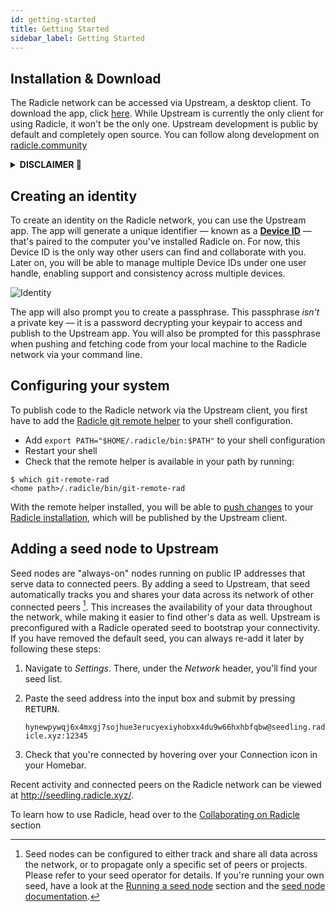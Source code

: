 ```yaml
---
id: getting-started
title: Getting Started
sidebar_label: Getting Started
---
```


## Installation & Download

The Radicle network can be accessed via Upstream, a desktop client. To download the app, click [here][bk]. While Upstream is currently the only client for using Radicle, it won't be the only one. Upstream development is public by default and completely open source. You can follow along development on [radicle.community][co]

<details>
    <summary><b> DISCLAIMER 🌱 </b></summary>
    <br>
    <em>
        <p>
            As the Software is of experimental nature and deployed for testing purposes in a testnet environment only, you acknowledge that this Beta Version of the Software is likely to contain bugs, defects, or errors (including any bug, defect, or error relating to or resulting from the display, manipulation, processing, storage, transmission, or use of data) that may materially and adversely affect the use, functionality, or performance of Radicle or any product or system containing or used in conjunction with Radicle.
        </p>
        <p>
            You are aware and acknowledge that your processing, development, exchange, storage sharing, provision of, collaboration to or other involvement in Content on or via Radicle takes place in a testnet environment for testing purposes only. You acknowledge and agree that you have no claim to integrity and consistency regarding any Content whatsoever. You acknowledge and agree to the risk of total and irretrievable loss of Content throughout and after the Beta phase. You acknowledge and agree that any Content will most likely and without prior notice be irretrievably deleted upon completion of the testing phase. You acknowledge and agree that you are solely responsible for secure storage (e.g. backup copies) of Content and that the Foundation shall not be responsible and liable under any circumstance for any loss or corruption of Content.
        </p>
        <p>
            Read the rest of our Terms of Services [here][te]
        </p>
    </em>
</details>

## Creating an identity

To create an identity on the Radicle network, you can use the Upstream app. The app will generate a unique identifier — known as a [**Device ID**][di] — that's paired to the computer you've installed Radicle on. For now, this Device ID is the only way other users can find and collaborate with you. Later on, you will be able to manage multiple Device IDs under one user handle, enabling support and consistency across multiple devices.

![Identity][id]

The app will also prompt you to create a passphrase. This passphrase *isn't* a private key — it is a password decrypting your keypair to access and publish to the Upstream app. You will also be prompted for this passphrase when pushing and fetching code from your local machine to the Radicle network via your command line.

## Configuring your system

To publish code to the Radicle network via the Upstream client, you first have to add the [Radicle git remote helper][rg] to your shell configuration.

- Add `export PATH="$HOME/.radicle/bin:$PATH"` to your shell configuration
- Restart your shell
- Check that the remote helper is available in your path by running:

```
$ which git-remote-rad
<home path>/.radicle/bin/git-remote-rad
```

With the remote helper installed, you will be able to [push changes][pc] to your [Radicle installation][ri], which will be published by the Upstream client.

## Adding a seed node to Upstream

Seed nodes are "always-on" nodes running on public IP addresses that serve data to connected peers. By adding a seed to Upstream, that seed automatically tracks you and shares your data across its network of other connected peers [^1]. This increases the availability of your data throughout the network, while making it easier to find other's data as well. Upstream is preconfigured with a Radicle operated seed to bootstrap your connectivity. If you have removed the default seed, you can always re-add it later by following these steps:

1. Navigate to *Settings*. There, under the *Network* header, you'll find your seed list.
2. Paste the seed address into the input box and submit by pressing <kbd>RETURN</kbd>.

    `hynewpywqj6x4mxgj7sojhue3erucyexiyhobxx4du9w66hxhbfqbw@seedling.radicle.xyz:12345`

3. Check that you're connected by hovering over your Connection icon in your Homebar.

Recent activity and connected peers on the Radicle network can be viewed at http://seedling.radicle.xyz/.

To learn how to use Radicle, head over to the [Collaborating on Radicle][cr] section

[^1]: Seed nodes can be configured to either track and share all data across the network, or to propagate only a specific set of peers or projects. Please refer to your seed operator for details. If you're running your own seed, have a look at the [Running a seed node][sn] section and the [seed node documentation][sd].


[cr]: using-radicle/creating-and-sharing-projects.md
[di]: understanding-radicle/glossary.md/#peerid
[pc]: using-radicle/pushing-and-pulling-changes.md#pushing-changes-to-a-project
[rg]: understanding-radicle/faq.md
[ri]: understanding-radicle/how-it-works.md
[sn]: using-radicle/running-a-seed-node.md

[id]: /img/identity.png

[bk]: https://buildkite.com/monadic/radicle-upstream/builds/6098
[co]: https://radicle.community
[sd]: https://github.com/radicle-dev/radicle-bins/tree/master/seed
[te]: https://radicle.xyz/terms.html
